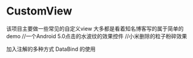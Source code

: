# CustomView

该项目主要做一些常见的自定义view 大多都是看着知名博客写的属于简单的demo
//一个Android 5.0点击的水波纹的效果控件
//小米删除的粒子粉碎效果

加入注解的多种方式
DataBind 的使用
